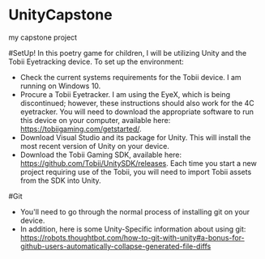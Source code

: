 # UnityCapstone
my capstone project

#SetUp!
In this poetry game for children, I will be utilizing Unity and the Tobii Eyetracking device. To set up the environment:

- Check the current systems requirements for the Tobii device. I am running on Windows 10.
- Procure a Tobii Eyetracker. I am using the EyeX, which is being discontinued; however, these instructions should also work for the 4C eyetracker. You will need to download the appropriate software to run this device on your computer, available here: https://tobiigaming.com/getstarted/.
- Download Visual Studio and its package for Unity. This will install the most recent version of Unity on your device. 
- Download the Tobii Gaming SDK, available here: https://github.com/Tobii/UnitySDK/releases. Each time you start a new project requiring use of the Tobii, you will need to import Tobii assets from the SDK into Unity.

#Git
- You'll need to go through the normal process of installing git on your device. 
- In addition, here is some Unity-Specific information about using git: https://robots.thoughtbot.com/how-to-git-with-unity#a-bonus-for-github-users-automatically-collapse-generated-file-diffs
